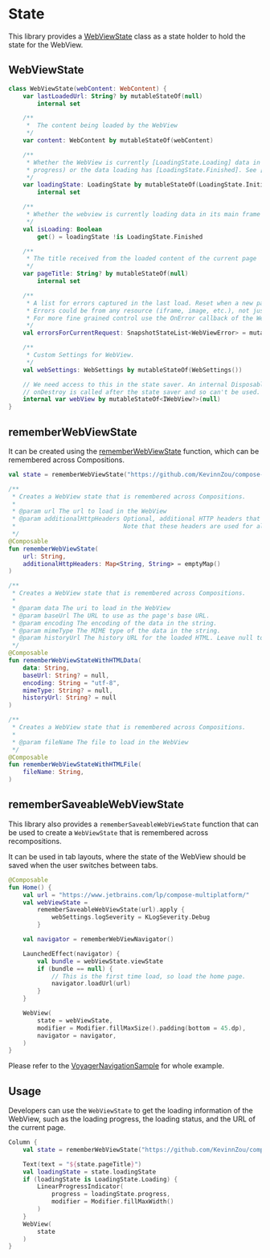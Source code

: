 # State

This library provides
a [WebViewState](https://github.com/KevinnZou/compose-webview-multiplatform/blob/main/webview/src/commonMain/kotlin/com/multiplatform/webview/web/WebViewState.kt)
class as a state holder to hold the state for the WebView.

## WebViewState

```kotlin
class WebViewState(webContent: WebContent) {
    var lastLoadedUrl: String? by mutableStateOf(null)
        internal set

    /**
     *  The content being loaded by the WebView
     */
    var content: WebContent by mutableStateOf(webContent)

    /**
     * Whether the WebView is currently [LoadingState.Loading] data in its main frame (along with
     * progress) or the data loading has [LoadingState.Finished]. See [LoadingState]
     */
    var loadingState: LoadingState by mutableStateOf(LoadingState.Initializing)
        internal set

    /**
     * Whether the webview is currently loading data in its main frame
     */
    val isLoading: Boolean
        get() = loadingState !is LoadingState.Finished

    /**
     * The title received from the loaded content of the current page
     */
    var pageTitle: String? by mutableStateOf(null)
        internal set

    /**
     * A list for errors captured in the last load. Reset when a new page is loaded.
     * Errors could be from any resource (iframe, image, etc.), not just for the main page.
     * For more fine grained control use the OnError callback of the WebView.
     */
    val errorsForCurrentRequest: SnapshotStateList<WebViewError> = mutableStateListOf()

    /**
     * Custom Settings for WebView.
     */
    val webSettings: WebSettings by mutableStateOf(WebSettings())

    // We need access to this in the state saver. An internal DisposableEffect or AndroidView
    // onDestroy is called after the state saver and so can't be used.
    internal var webView by mutableStateOf<IWebView?>(null)
}
```

## rememberWebViewState

It can be created using
the [rememberWebViewState](https://github.com/KevinnZou/compose-webview-multiplatform/blob/c1104c4458277423ec0ee3386140e06950483cb4/webview/src/commonMain/kotlin/com/multiplatform/webview/web/WebViewState.kt#L87)
function, which can be remembered across Compositions.

```kotlin
val state = rememberWebViewState("https://github.com/KevinnZou/compose-webview-multiplatform")

/**
 * Creates a WebView state that is remembered across Compositions.
 *
 * @param url The url to load in the WebView
 * @param additionalHttpHeaders Optional, additional HTTP headers that are passed to [WebView.loadUrl].
 *                              Note that these headers are used for all subsequent requests of the WebView.
 */
@Composable
fun rememberWebViewState(
    url: String,
    additionalHttpHeaders: Map<String, String> = emptyMap()
)

/**
 * Creates a WebView state that is remembered across Compositions.
 *
 * @param data The uri to load in the WebView
 * @param baseUrl The URL to use as the page's base URL.
 * @param encoding The encoding of the data in the string.
 * @param mimeType The MIME type of the data in the string.
 * @param historyUrl The history URL for the loaded HTML. Leave null to use about:blank.
 */
@Composable
fun rememberWebViewStateWithHTMLData(
    data: String,
    baseUrl: String? = null,
    encoding: String = "utf-8",
    mimeType: String? = null,
    historyUrl: String? = null
)

/**
 * Creates a WebView state that is remembered across Compositions.
 *
 * @param fileName The file to load in the WebView
 */
@Composable
fun rememberWebViewStateWithHTMLFile(
    fileName: String,
)
```

## rememberSaveableWebViewState

This library also provides a `rememberSaveableWebViewState` function that can be used to create a
`WebViewState` that is remembered across recompositions.

It can be used in tab layouts, where the state of the WebView should be saved when the user switches
between tabs.

```kotlin
@Composable
fun Home() {
    val url = "https://www.jetbrains.com/lp/compose-multiplatform/"
    val webViewState =
        rememberSaveableWebViewState(url).apply {
            webSettings.logSeverity = KLogSeverity.Debug
        }

    val navigator = rememberWebViewNavigator()

    LaunchedEffect(navigator) {
        val bundle = webViewState.viewState
        if (bundle == null) {
            // This is the first time load, so load the home page.
            navigator.loadUrl(url)
        }
    }

    WebView(
        state = webViewState,
        modifier = Modifier.fillMaxSize().padding(bottom = 45.dp),
        navigator = navigator,
    )
}
```

Please refer to
the [VoyagerNavigationSample](https://github.com/KevinnZou/compose-webview-multiplatform/blob/main/sample/shared/src/commonMain/kotlin/com/kevinnzou/sample/VoyagerNavigationSample.kt)
for whole example.

## Usage

Developers can use the `WebViewState` to get the loading information of the WebView, such as the
loading progress, the loading status, and the URL of the current page.

```kotlin
Column {
    val state = rememberWebViewState("https://github.com/KevinnZou/compose-webview-multiplatform")

    Text(text = "${state.pageTitle}")
    val loadingState = state.loadingState
    if (loadingState is LoadingState.Loading) {
        LinearProgressIndicator(
            progress = loadingState.progress,
            modifier = Modifier.fillMaxWidth()
        )
    }
    WebView(
        state
    )
}
```
